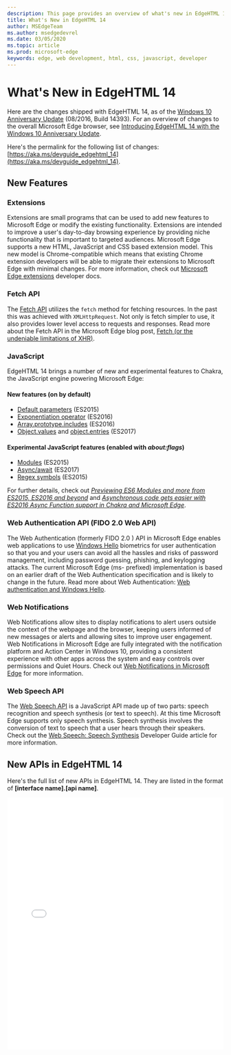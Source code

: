 ```yaml
---
description: This page provides an overview of what's new in EdgeHTML 14.
title: What's New in EdgeHTML 14
author: MSEdgeTeam
ms.author: msedgedevrel
ms.date: 03/05/2020
ms.topic: article
ms.prod: microsoft-edge
keywords: edge, web development, html, css, javascript, developer
---
```


# What's New in EdgeHTML 14
Here are the changes shipped with EdgeHTML 14, as of the [Windows 10 Anniversary Update](https://blogs.windows.com/windowsexperience/2016/06/29/windows-10-anniversary-update-available-august-2/) (08/2016, Build 14393). For an overview of changes to the overall Microsoft Edge browser, see [Introducing EdgeHTML 14 with the Windows 10 Anniversary Update](https://blogs.windows.com/msedgedev/2016/08/04/introducing-edgehtml-14).

Here's the permalink for the following list of changes: [https://aka.ms/devguide_edgehtml_14](https://aka.ms/devguide_edgehtml_14).

## New Features

### Extensions
Extensions are small programs that can be used to add new features to Microsoft Edge or modify the existing functionality. Extensions are intended to improve a user's day-to-day browsing experience by providing niche functionality that is important to targeted audiences. Microsoft Edge supports a new HTML, JavaScript and CSS based extension model. This new model is Chrome-compatible which means that existing Chrome extension developers will be able to migrate their extensions to Microsoft Edge with minimal changes. For more information, check out [Microsoft Edge extensions](https://docs.microsoft.com/microsoft-edge/extensions) developer docs. 

### Fetch API
The [Fetch API](https://fetch.spec.whatwg.org/#fetch-api) utilizes the `fetch` method for fetching resources. In the past this was achieved with `XMLHttpRequest`. Not only is fetch simpler to use, it also provides lower level access to requests and responses. Read more about the Fetch API in the Microsoft Edge blog post, [Fetch (or the undeniable limitations of XHR)](https://blogs.windows.com/msedgedev/2016/05/24/fetch-and-xhr-limitations/).

### JavaScript

EdgeHTML 14 brings a number of new and experimental features to Chakra, the JavaScript engine powering Microsoft Edge:

#### New features (on by default)

* [Default parameters](https://developer.microsoft.com/microsoft-edge/platform/status/defaultparameteres6) (ES2015)
* [Exponentiation operator](https://developer.microsoft.com/microsoft-edge/platform/status/exponentiationoperatores2016) (ES2016)
* [Array.prototype.includes](https://developer.microsoft.com/microsoft-edge/platform/status/arrayprototypeincludeses2016) (ES2016)
* [Object.values](https://developer.mozilla.org/docs/Web/JavaScript/Reference/Global_Objects/Object/values) and [object.entries](https://developer.mozilla.org/docs/Web/JavaScript/Reference/Global_Objects/Object/entries) (ES2017)

#### Experimental JavaScript features (enabled with *about:flags*)

* [Modules](https://blogs.windows.com/msedgedev/2016/05/17/es6-modules-and-beyond/) (ES2015)
* [Async/await](https://developer.microsoft.com/microsoft-edge/platform/status/asyncfunctionses2016) (ES2017)
* [Regex symbols](https://developer.microsoft.com/microsoft-edge/platform/status/regexpbuiltinses6) (ES2015)

For further details, check out [*Previewing ES6 Modules and more from ES2015, ES2016 and beyond*](https://blogs.windows.com/msedgedev/2016/05/17/es6-modules-and-beyond/) and [*Asynchronous code gets easier with ES2016 Async Function support in Chakra and Microsoft Edge*](https://blogs.windows.com/msedgedev/2015/09/30/asynchronous-code-gets-easier-with-es2016-async-function-support-in-chakra-and-microsoft-edge/).

### Web Authentication API (FIDO 2.0 Web API)
The Web Authentication (formerly FIDO 2.0 ) API in Microsoft Edge enables web applications to use [Windows Hello](https://go.microsoft.com/fwlink/p/?LinkID=624961) biometrics for user authentication so that you and your users can avoid all the hassles and risks of password management, including password guessing, phishing, and keylogging attacks. The current Microsoft Edge (ms- prefixed) implementation is based on an earlier draft of the Web Authentication specification and is likely to change in the future. Read more about Web Authentication: [Web authentication and Windows Hello](https://docs.microsoft.com/microsoft-edge/dev-guide/device/web-authentication).

### Web Notifications
Web Notifications allow sites to display notifications to alert users outside the context of the webpage and the browser, keeping users informed of new messages or alerts and allowing sites to improve user engagement. Web Notifications in Microsoft Edge are fully integrated with the notification platform and Action Center in Windows 10, providing a consistent experience with other apps across the system and easy controls over permissions and Quiet Hours. Check out [Web Notifications in Microsoft Edge](https://blogs.windows.com/msedgedev/2016/05/16/web-notifications-microsoft-edge/) for more information. 

### Web Speech API
The [Web Speech API](https://dvcs.w3.org/hg/speech-api/raw-file/tip/speechapi.html) is a JavaScript API made up of two parts: speech recognition and speech synthesis (or text to speech). At this time Microsoft Edge supports only speech synthesis. Speech synthesis involves the conversion of text to speech that a user hears through their speakers. Check out the [Web Speech: Speech Synthesis](https://docs.microsoft.com/microsoft-edge/dev-guide/multimedia/web-speech-api) Developer Guide article for more information. 

## New APIs in EdgeHTML 14

Here's the full list of new APIs in EdgeHTML 14. They are listed in the format of **[interface name].[api name]**.
<iframe height='585' scrolling='no' title='New APIs in EdgeHTML 14' src='//codepen.io/MSEdgeDev/embed/oWMEPE/?height=585&theme-id=23761&default-tab=result&embed-version=2' frameborder='no' allowtransparency='true' allowfullscreen='true' style='width: 100%;'>See the Pen <a href='https://codepen.io/MSEdgeDev/pen/oWMEPE/'>New APIs in EdgeHTML 14</a>by MSEdgeDev (<a href='https://codepen.io/MSEdgeDev'>@MSEdgeDev</a>) on <a href='https://codepen.io'>CodePen</a>.
</iframe>
